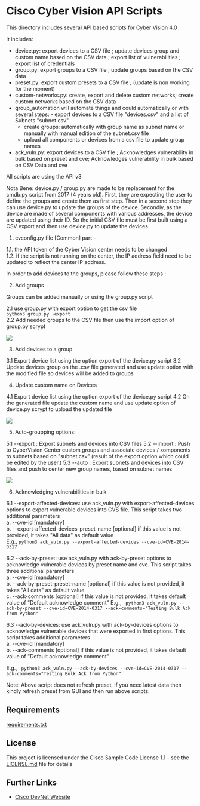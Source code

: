 # Cisco Cyber Vision API Scripts

This directory includes several API based scripts for Cyber Vision 4.0

It includes:
 - device.py: export devices to a CSV file ; update devices group and custom name based on the CSV data ; export list of vulnerabilities ; export list of credentials
 - group.py: export groups to a CSV file ; update groups based on the CSV data
 - preset.py: export custom presets to a CSV file ; (update is non working for the moment)
 - custom-networks.py: create, export and delete custom networks; create custom networks based on the CSV data
 - group_automation will automate things and could automatically or with several steps:
    	- export devices to a CSV file "devices.csv" and a list of Subnets "subnet.csv"
     - create groups: automatically with group name as subnet name or manually with manual edition of the subnet.csv file
     - upload all components or devices from a csv file to update group names
 - ack_vuln.py: export devices to a CSV file ; Acknowledges vulnerability in bulk based on preset and cve; Acknowledges vulnerability in bulk based on CSV Data and cve

All scripts are using the API v3

 Nota Bene: device.py / group.py are made to be replacement for the cmdb.py script from 2017 (4 years old). First, they are expecting the user to define the groups and create them as first step. Then in a second step they can use device.py to update the groups of the device. Secondly, as the device are made of several components with various addresses, the device are updated using their ID. So the initial CSV file must be first built using a CSV export and then use device.py to update the devices.


1. cvconfig.py file [Common] part -  

1.1. the API token of the Cyber Vision center needs to be changed  
1.2. if the script is not running on the center, the IP address field need to be updated to reflect the center IP address.

In order to add devices to the groups, please follow these steps :

2. Add groups 

Groups can be added manually or using the group.py script 

2.1 use group.py with export option to get the csv file \
```python3 group.py -export``` \
2.2 Add needed groups to the CSV file then use the import option of group.py scrypt

![](2021-11-16-21-01-03.png)

3. Add devices to a group

3.1 Export device list using the option export of the device.py script
3.2 Update devices group on the .csv file generated and use update option with the modified file so devices will be added to groups

4. Update custom name on Devices

4.1 Export device list using the option export of the device.py script
4.2 On the generated file update the custom name and use update option of device.py scrypt to upload the updated file

![](2021-11-16-21-02-04.png)


5. Auto-groupping options:

5.1 --export : Export subnets and devices into CSV files
5.2 --import : Push to CyberVision Center custom groups and associate devices / xomponents to subnets based on "subnet.csv" (result of the export option which could be edited by the user.)
5.3 --auto : Export subnets and devices into CSV files and push to center new group names, based on subnet names

![](CCV-auto-group.png)

6. Acknowledging vulnerabilities in bulk

6.1 --export-affected-devices: use ack_vuln.py with export-affected-devices options to export vulnerable devices into CVS file. This script takes two additional parameters \
a. --cve-id [mandatory] \
b. --export-affected-devices-preset-name  [optional] if this value is not provided, it takes "All data" as default value \
E.g., ``` python3 ack_vuln.py --export-affected-devices --cve-id=CVE-2014-0317 ```

6.2 --ack-by-preset: use ack_vuln.py with ack-by-preset options to acknowledge vulnerable devices by preset name and cve. This script takes three additional parameters \
a. --cve-id [mandatory] \
b. --ack-by-preset-preset-name  [optional] if this value is not provided, it takes "All data" as default value \
c. --ack-comments [optional] if this value is not provided, it takes default value of "Default acknowledge comment"
E.g., ``` python3 ack_vuln.py --ack-by-preset --cve-id=CVE-2014-0317 --ack-comments="Testing Bulk Ack from Python"```

6.3 --ack-by-devices: use ack_vuln.py with ack-by-devices options to acknowledge vulnerable devices that were exported in first options. This script takes additional parameters \
a. --cve-id [mandatory] \
b. --ack-comments [optional] if this value is not provided, it takes default value of "Default acknowledge comment"
 
E.g., ``` python3 ack_vuln.py --ack-by-devices --cve-id=CVE-2014-0317 --ack-comments="Testing Bulk Ack from Python"```

Note: Above script does not refresh preset, if you need latest data then kindly refresh preset from GUI and then run above scripts. 
## Requirements

[requirements.txt](requirements.txt)

## License

This project is licensed under the Cisco Sample Code License 1.1 - see the [LICENSE.md](LICENSE.md) file for details

## Further Links

* [Cisco DevNet Website](https://developer.cisco.com)



